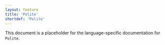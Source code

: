 ```yaml
---
layout: feature
title: 'Polite'
shortdef: 'Polite'
---
```


This document is a placeholder for the language-specific documentation
for `Polite`.
